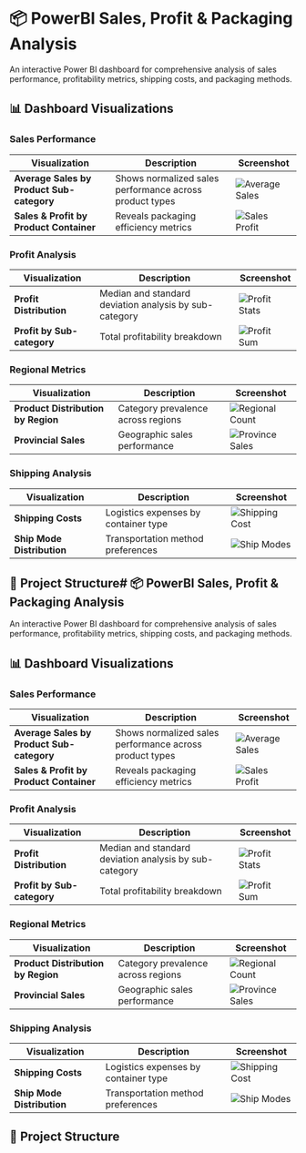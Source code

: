 # 📦 PowerBI Sales, Profit & Packaging Analysis

An interactive Power BI dashboard for comprehensive analysis of sales performance, profitability metrics, shipping costs, and packaging methods.

## 📊 Dashboard Visualizations

### Sales Performance
| Visualization | Description | Screenshot |
|--------------|-------------|------------|
| **Average Sales by Product Sub-category** | Shows normalized sales performance across product types | ![Average Sales](screenshots/Average%20of%20Sales%20by%20Product%20Sub-category.png) |
| **Sales & Profit by Product Container** | Reveals packaging efficiency metrics | ![Sales Profit](screenshots/Sum%20of%20Sales%20Sum%20of%20Profit%20of%20Sales%20by%20Product%20Container%20and%20Product%20category.png) |

### Profit Analysis
| Visualization | Description | Screenshot |
|--------------|-------------|------------|
| **Profit Distribution** | Median and standard deviation analysis by sub-category | ![Profit Stats](screenshots/Median%20of%20Profit.%20Standard%20deviation%20of%20Profit%20and%20Sum%20by%20Product%20Sub-category.png) |
| **Profit by Sub-category** | Total profitability breakdown | ![Profit Sum](screenshots/Sum%20of%20profit%20by%20Product%20Sub-category.png) |

### Regional Metrics
| Visualization | Description | Screenshot |
|--------------|-------------|------------|
| **Product Distribution by Region** | Category prevalence across regions | ![Regional Count](screenshots/count%20of%20Product%20category%20by%20Region%20-%20Region%20and%20Product%20category.png) |
| **Provincial Sales** | Geographic sales performance | ![Province Sales](screenshots/count%20of%20Region%20and%20Sum%20of%20Sales%20by%20Product%20category%20-%20Sales%20by%20Province.png) |

### Shipping Analysis
| Visualization | Description | Screenshot |
|--------------|-------------|------------|
| **Shipping Costs** | Logistics expenses by container type | ![Shipping Cost](screenshots/Sum%20of%20Shipping%20cost%20and%20Count%20of%20Product%20category%20by%20Region%20and%20Product%20container.png) |
| **Ship Mode Distribution** | Transportation method preferences | ![Ship Modes](screenshots/count%20of%20Ship%20Mode%20by%20Region%20and%20Shipping%20cost.png) |

## 📁 Project Structure# 📦 PowerBI Sales, Profit & Packaging Analysis

An interactive Power BI dashboard for comprehensive analysis of sales performance, profitability metrics, shipping costs, and packaging methods.

## 📊 Dashboard Visualizations

### Sales Performance
| Visualization | Description | Screenshot |
|--------------|-------------|------------|
| **Average Sales by Product Sub-category** | Shows normalized sales performance across product types | ![Average Sales](screenshots/Average%20of%20Sales%20by%20Product%20Sub-category.png) |
| **Sales & Profit by Product Container** | Reveals packaging efficiency metrics | ![Sales Profit](screenshots/Sum%20of%20Sales%20Sum%20of%20Profit%20of%20Sales%20by%20Product%20Container%20and%20Product%20category.png) |

### Profit Analysis
| Visualization | Description | Screenshot |
|--------------|-------------|------------|
| **Profit Distribution** | Median and standard deviation analysis by sub-category | ![Profit Stats](screenshots/Median%20of%20Profit.%20Standard%20deviation%20of%20Profit%20and%20Sum%20by%20Product%20Sub-category.png) |
| **Profit by Sub-category** | Total profitability breakdown | ![Profit Sum](screenshots/Sum%20of%20profit%20by%20Product%20Sub-category.png) |

### Regional Metrics
| Visualization | Description | Screenshot |
|--------------|-------------|------------|
| **Product Distribution by Region** | Category prevalence across regions | ![Regional Count](screenshots/count%20of%20Product%20category%20by%20Region%20-%20Region%20and%20Product%20category.png) |
| **Provincial Sales** | Geographic sales performance | ![Province Sales](screenshots/count%20of%20Region%20and%20Sum%20of%20Sales%20by%20Product%20category%20-%20Sales%20by%20Province.png) |

### Shipping Analysis
| Visualization | Description | Screenshot |
|--------------|-------------|------------|
| **Shipping Costs** | Logistics expenses by container type | ![Shipping Cost](screenshots/Sum%20of%20Shipping%20cost%20and%20Count%20of%20Product%20category%20by%20Region%20and%20Product%20container.png) |
| **Ship Mode Distribution** | Transportation method preferences | ![Ship Modes](screenshots/count%20of%20Ship%20Mode%20by%20Region%20and%20Shipping%20cost.png) |

## 📁 Project Structure
